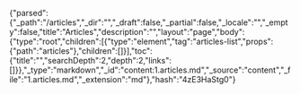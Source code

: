 {"parsed":{"_path":"/articles","_dir":"","_draft":false,"_partial":false,"_locale":"","_empty":false,"title":"Articles","description":"","layout":"page","body":{"type":"root","children":[{"type":"element","tag":"articles-list","props":{"path":"articles"},"children":[]}],"toc":{"title":"","searchDepth":2,"depth":2,"links":[]}},"_type":"markdown","_id":"content:1.articles.md","_source":"content","_file":"1.articles.md","_extension":"md"},"hash":"4zE3HaStg0"}